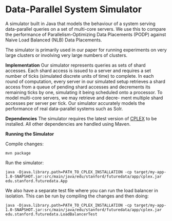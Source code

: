 # Data-Parallel System Simulator
A simulator built in Java that models the behaviour of a system serving data-parallel queries on a set of multi-core servers. We use this to compare the performance of Parallelism-Optimizing Data Placements (PODP) against Naive Load Balanced (NLB) Data Placements.

The simulator is primarily used in our paper for running experiments on very large clusters or involving very large numbers of clusters.

**Implementation**
Our simulator represents queries as sets of shard accesses. Each
shard access is issued to a server and requires a set number of ticks
(simulated discrete units of time) to complete. In each round of
computation, every server in our simulated setup retrieves a shard
access from a queue of pending shard accesses and decrements
its remaining ticks by one, simulating it being scheduled onto a
processor. To model multi-core servers, we may retrieve and decre-
ment multiple shard accesses per server per tick. Our simulator
accurately models the performance of real data-parallel systems
such as Solr. 

**Dependencies**
The simulator requires the latest version of [CPLEX](https://www.ibm.com/analytics/cplex-optimizer) to be installed. All other dependencies are handled using Maven.

**Running the Simulator**

Compile changes:
```
mvn package
```

Run the simulator:
```
java -Djava.library.path=PATH_TO_CPLEX_INSTALLATION -cp target/my-app-1.0-SNAPSHOT.jar:src/main/java/edu/stanford/futuredata/app/cplex.jar edu.stanford.futuredata.App
```

We also have a separate test file where you can run the load balancer in isolation. This can be run by compiling the changes and then doing:

```
java -Djava.library.path=PATH_TO_CPLEX_INSTALLATION -cp target/my-app-1.0-SNAPSHOT.jar:src/main/java/edu/stanford/futuredata/app/cplex.jar edu.stanford.futuredata.LoadBalancerTest
```
